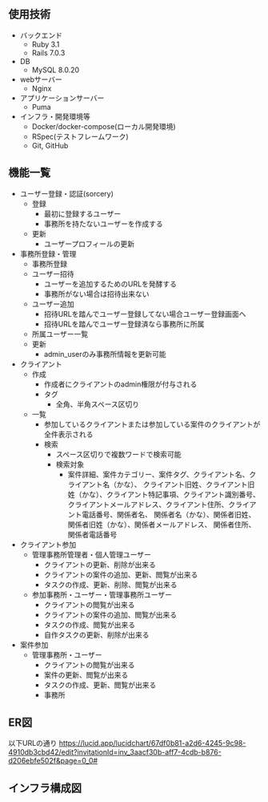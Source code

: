 ## 使用技術
- バックエンド
  - Ruby 3.1
  - Rails 7.0.3<br>
- DB
  - MySQL 8.0.20<br>
- webサーバー
  - Nginx<br>
- アプリケーションサーバー
  - Puma<br>
- インフラ・開発環境等
  <!-- - AWS（VPC, ECS, ECR, RDS, S3, Route 53, ALB, ACM） -->
  - Docker/docker-compose(ローカル開発環境)
  <!-- - CircleCI(自動ビルド、自動テスト、自動デプロイ) -->
  - RSpec(テストフレームワーク)
  <!-- - rubocop(静的コード解析ツール)
  - brakeman(静的解析脆弱性診断) -->
  - Git, GitHub

## 機能一覧
- ユーザー登録・認証(sorcery)
  - 登録
    - 最初に登録するユーザー
    - 事務所を持たないユーザーを作成する
  - 更新
    - ユーザープロフィールの更新
- 事務所登録・管理
  - 事務所登録
  - ユーザー招待
    - ユーザーを追加するためのURLを発酵する
    - 事務所がない場合は招待出来ない
  - ユーザー追加
    - 招待URLを踏んでユーザー登録してない場合ユーザー登録画面へ
    - 招待URLを踏んでユーザー登録済なら事務所に所属
  - 所属ユーザー一覧
  - 更新
    - admin_userのみ事務所情報を更新可能
- クライアント
  - 作成
    - 作成者にクライアントのadmin権限が付与される
    - タグ
      - 全角、半角スペース区切り
  - 一覧
    - 参加しているクライアントまたは参加している案件のクライアントが全件表示される  
    - 検索
      - スペース区切りで複数ワードで検索可能
      - 検索対象
        - 案件詳細、案件カテゴリー、案件タグ、クライアント名、クライアント名（かな）、
          クライアント旧姓、クライアント旧姓（かな）、クライアント特記事項、クライアント識別番号、
          クライアントメールアドレス、クライアント住所、クライアント電話番号、関係者名、
          関係者名（かな）、関係者旧姓、関係者旧姓（かな）、関係者メールアドレス、
          関係者住所、関係者電話番号
- クライアント参加
  - 管理事務所管理者・個人管理ユーザー
    - クライアントの更新、削除が出来る
    - クライアントの案件の追加、更新、閲覧が出来る
    - タスクの作成、更新、削除、閲覧が出来る
  - 参加事務所・ユーザー・管理事務所ユーザー
    - クライアントの閲覧が出来る
    - クライアントの案件の追加、閲覧が出来る
    - タスクの作成、閲覧が出来る
    - 自作タスクの更新、削除が出来る
- 案件参加
  - 管理事務所・ユーザー
    - クライアントの閲覧が出来る
    - 案件の更新、閲覧が出来る
    - タスクの作成、更新、閲覧が出来る
    - 事務所
  
## ER図
以下URLの通り
https://lucid.app/lucidchart/67df0b81-a2d6-4245-9c98-4910db3cbd42/edit?invitationId=inv_3aacf30b-aff7-4cdb-b876-d206ebfe502f&page=0_0#

## インフラ構成図
